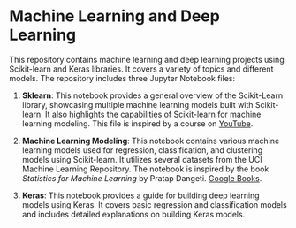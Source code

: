 # Machine Learning and Deep Learning

This repository contains machine learning and deep learning projects using Scikit-learn and Keras libraries. It covers a variety of topics and different models. The repository includes three Jupyter Notebook files:

1. **Sklearn**: This notebook provides a general overview of the Scikit-Learn library, showcasing multiple machine learning models built with Scikit-learn. It also highlights the capabilities of Scikit-learn for machine learning modeling. This file is inspired by a course on [YouTube](https://www.youtube.com/watch?v=0B5eIE_1vpU).

2. **Machine Learning Modeling**: This notebook contains various machine learning models used for regression, classification, and clustering models using Scikit-learn. It utilizes several datasets from the UCI Machine Learning Repository. The notebook is inspired by the book *Statistics for Machine Learning* by Pratap Dangeti. [Google Books](https://books.google.co.id/books?id=C-dDDwAAQBAJ&printsec=frontcover&redir_esc=y#v=onepage&q&f=false).

3. **Keras**: This notebook provides a guide for building deep learning models using Keras. It covers basic regression and classification models and includes detailed explanations on building Keras models.
